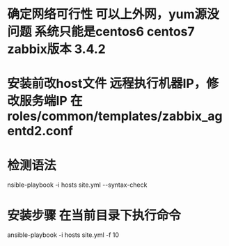 
# 确定网络可行性 可以上外网，yum源没问题 系统只能是centos6 centos7 zabbix版本 3.4.2 

# 安装前改host文件 远程执行机器IP，修改服务端IP 在roles/common/templates/zabbix_agentd2.conf 

# 检测语法
nsible-playbook -i hosts site.yml --syntax-check

# 安装步骤 在当前目录下执行命令

ansible-playbook -i hosts  site.yml -f 10

